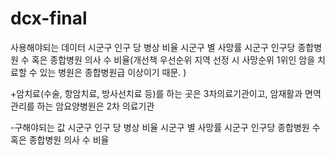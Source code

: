 # dcx-final

사용해야되는 데이터
시군구 인구 당 병상 비율
시군구 별 사망률
시군구 인구당 종합병원 수 혹은 종합병원 의사 수 비율(개선책 우선순위 지역 선정 시 사망순위 1위인 암을 치료할 수 있는 병원은 종합병원급 이상이기 때문. )

+암치료(수술, 항암치료, 방사선치료 등)를 하는 곳은 3차의료기관이고, 암재활과 면역관리를 하는 암요양병원은 2차 의료기관


-구해야되는 값
시군구 인구 당 병상 비율
시군구 별 사망률
시군구 인구당 종합병원 수 혹은 종합병원 의사 수 비율

